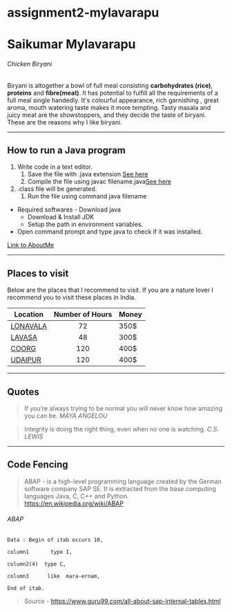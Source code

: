 # assignment2-mylavarapu
# Saikumar Mylavarapu

###### Chicken Biryani ######

Biryani is altogether a bowl of full meal consisting **carbohydrates (rice)**, **proteins** and **fibre(meat)**. It has potential to fulfill all the requirements of a full meal single handedly. It's colourful appearance, rich garnishing , great aroma, mouth watering taste makes it more tempting. Tasty masala and juicy meat are the showstoppers, and they decide the taste of biryani. These are the reasons why I like biryani.

---

## How to run a Java program ##

1. Write code in a text editor.
    1. Save the file with .java extension [See here](/images/saving.png)
    2. Compile the file using javac filename.java[See here](/images/compile.png)
2. .class file will be generated.
    1. Run the file using command java filename
* Required softwares  - Download java
    * Download & Install JDK
    * Setup the path in environment variables.
* Open command prompt and type java to check if it was installed.

[Link to AboutMe](/AboutMe.md)
    
---

## Places to visit 

Below are the places that I recommend to visit. If you are a nature lover I recommend you to visit these places in India.

| Location | Number of Hours | Money |
| -------- | :-------------: | ----- |
| [LONAVALA](/images/Lonavala.jpg) | 72              | 350$  |
| [LAVASA](/images/lavasa.jpg)   | 48              | 300$  |
| [COORG](/images/coorg.jpg)    | 120             | 400$  |
| [UDAIPUR](/images/udaipur.jpg)  | 120             | 400$  |

---

## Quotes 

> If you’re always trying to be normal you will never know how amazing you can be.             *MAYA ANGELOU*

> Integrity is doing the right thing, even when no one is watching.
                    *C.S. LEWIS*

---

## Code Fencing

> ABAP -  is a high-level programming language created by the German software company SAP SE. It is extracted from the base computing languages Java, C, C++ and Python. <https://en.wikipedia.org/wiki/ABAP>


###### ABAP 
```
Data : Begin of itab occurs 10,

column1       type I,

column2(4)  type C,

column3      like  mara-ernam,

End of itab.

```
> Source - <https://www.guru99.com/all-about-sap-internal-tables.html>



